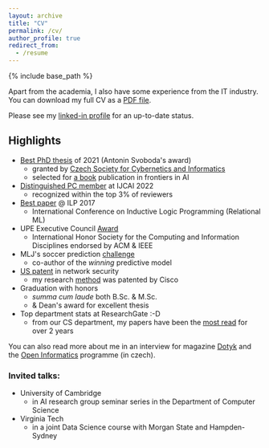 ```yaml
---
layout: archive
title: "CV"
permalink: /cv/
author_profile: true
redirect_from:
  - /resume
---
```


{% include base_path %}

Apart from the academia, I also have some experience from the IT industry.
You can download my full CV as a [PDF file](/files/gustav_sir_CV.pdf).

Please see my [linked-in profile](https://www.linkedin.com/in/gustav-sir/) for an up-to-date status.

Highlights
---
- [Best PhD thesis](http://svobodovacena.ciirc.cvut.cz/) of 2021 (Antonin Svoboda's award)
    - granted by [Czech Society for Cybernetics and Informatics](https://www.cski.cz/homepage/en)
    - selected for [a book](https://www.iospress.com/catalog/books/deep-learning-with-relational-logic-representations) publication in frontiers in AI
- [Distinguished PC member](https://ijcai-22.org/distinguished-pc-members/) at IJCAI 2022
  - recognized within the top 3% of reviewers
- [Best paper](http://cs.fel.cvut.cz/en/page/the-best-paper-award-2017) @ ILP 2017
    - International Conference on Inductive Logic Programming (Relational ML)
- UPE Executive Council [Award](http://cs.fel.cvut.cz/en/page/upe-2016-scholarship-award)
    - International Honor Society for the Computing and Information Disciplines endorsed by ACM & IEEE
- MLJ's soccer prediction [challenge](http://cs.fel.cvut.cz/en/news/detail/1302)
    - co-author of the *winning* predictive model
- [US patent](/publication/patent) in network security
    - my research [method](https://www.hindawi.com/journals/scn/2019/8954914/) was patented by Cisco
- Graduation with honors
    - *summa cum laude* both B.Sc. & M.Sc.
    - & Dean's award for excellent thesis 
- Top department stats at ResearchGate :-D
  - from our CS department, my papers have been the [most read](https://www.researchgate.net/profile/Gustav-Sir/achievement/620a2ba063725805387f7b91) for over 2 years

You can also read more about me in an interview for magazine [Dotyk](https://www.dotyk.cz/byznys/uci-stroje-chapat-vyznamy-slov.html) and the [Open Informatics](https://oi.fel.cvut.cz/cs/gustav-sourek-absolvent-magisterskeho-oboru-umela-inteligence-v-r-2013) programme (in czech).

### Invited talks:
- University of Cambridge
  - in AI research group seminar series in the Department of Computer Science
- Virginia Tech
  - in a joint Data Science course with Morgan State and Hampden-Sydney

<!--- 
<object data="{{https://gustiks.github.io}}{{https://gustiks.github.io}}/files/gustav_sir_CV.pdf" width="1000" height="1000" type="application/pdf"></object> 
-->
